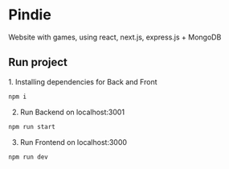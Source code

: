 # Pindie
Website with games, using react, next.js, express.js + MongoDB
<h2>Run project</h2>
1. Installing dependencies for Back and Front

```bash
npm i
```
2. Run Backend on localhost:3001

```bash
npm run start
```
3. Run Frontend on localhost:3000

```bash
npm run dev
```
